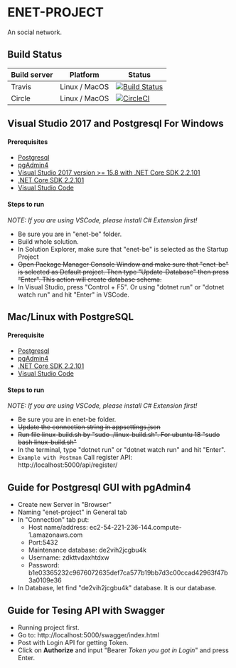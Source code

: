 # ENET-PROJECT
An social network.


## Build Status
| Build server    | Platform       | Status            |
|-----------------|----------------|-------------------|
|Travis           | Linux / MacOS  |[![Build Status](https://travis-ci.com/DatNgoHaVan/enet-project.svg?token=44Dp4xgu5dU6gYhiYCoY&branch=dev)](https://travis-ci.com/DatNgoHaVan/enet-project)|
|Circle           | Linux / MacOS  |[![CircleCI](https://circleci.com/gh/DatNgoHaVan/enet-project/tree/dev.svg?style=svg&circle-token=0f59b88df225bbb90fc51868916971d0b2c58cf3)](https://circleci.com/gh/DatNgoHaVan/enet-project/tree/dev)|


## Visual Studio 2017 and Postgresql For Windows

#### Prerequisites

- [Postgresql](https://www.postgresql.org/download/windows/)
- [pgAdmin4](https://www.pgadmin.org/download/pgadmin-4-windows/)
- [Visual Studio 2017 version >= 15.8 with .NET Core SDK 2.2.101](https://www.microsoft.com/net/download/all)
- [.NET Core SDK 2.2.101](https://www.microsoft.com/net/download/all)
- [Visual Studio Code](https://code.visualstudio.com/download)

#### Steps to run
*NOTE: If you are using VSCode, please install C# Extension first!*
- Be sure you are in "enet-be" folder.
- Build whole solution.
- In Solution Explorer, make sure that "enet-be" is selected as the Startup Project
- ~~Open Package Manager Console Window and make sure that "enet-be" is selected as Default project. Then type "Update-Database" then press "Enter". This action will create database schema.~~
- In Visual Studio, press "Control + F5". Or using "dotnet run" or "dotnet watch run" and hit "Enter" in VSCode.

## Mac/Linux with PostgreSQL

#### Prerequisite

- [Postgresql](https://www.postgresql.org/download/)
- [pgAdmin4](https://www.pgadmin.org/download/)
- [.NET Core SDK 2.2.101](https://www.microsoft.com/net/download/all)
- [Visual Studio Code](https://code.visualstudio.com/download)

#### Steps to run
*NOTE: If you are using VSCode, please install C# Extension first!* 
- Be sure you are in enet-be folder.
- ~~Update the connection string in appsettings.json~~
- ~~Run file linux-build.sh by "sudo ./linux-build.sh". For ubuntu 18 "sudo bash linux-build.sh"~~
- In the terminal, type "dotnet run" or "dotnet watch run" and hit "Enter".
- `Example with Postman` Call register API: http://localhost:5000/api/register/

## Guide for Postgresql GUI with pgAdmin4
- Create new Server in "Browser"
- Naming "enet-project" in General tab
- In "Connection" tab put:
    - Host name/address: ec2-54-221-236-144.compute-1.amazonaws.com
    - Port:5432
    - Maintenance database: de2vih2jcgbu4k
    - Username: zdkttvdaxhtdxw
    - Password: b1e03365232c9676072635def7ca577b19bb7d3c00ccad42963f47b3a0109e36
- In Database, let find "de2vih2jcgbu4k" database. It is our database.

## Guide for Tesing API with Swagger
- Running project first.
- Go to: http://localhost:5000/swagger/index.html
- Post with Login API for getting Token.
- Click on **Authorize** and input "Bearer *Token you got in Login*" and press Enter.